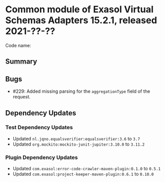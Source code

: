 # Common module of Exasol Virtual Schemas Adapters 15.2.1, released 2021-??-??

Code name: 

## Summary

## Bugs

* #229: Added missing parsing for the `aggregationType` field of the request.

## Dependency Updates

### Test Dependency Updates

* Updated `nl.jqno.equalsverifier:equalsverifier:3.6` to `3.7`
* Updated `org.mockito:mockito-junit-jupiter:3.10.0` to `3.11.2`

### Plugin Dependency Updates

* Updated `com.exasol:error-code-crawler-maven-plugin:0.1.0` to `0.5.1`
* Updated `com.exasol:project-keeper-maven-plugin:0.6.1` to `0.10.0`
